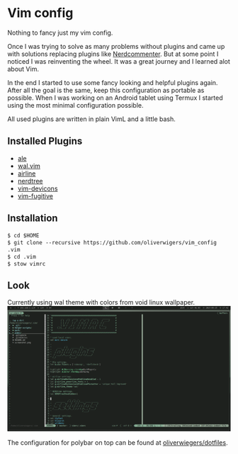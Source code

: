 # Vim config

Nothing to fancy just my vim config.

Once I was trying to solve as many problems without plugins and came up with 
solutions replacing plugins like
[Nerdcommenter](https://github.com/scrooloose/nerdcommenter). But at some point
I noticed I was reinventing the wheel. It was a great journey and I learned alot
about Vim. 

In the end I started to use some fancy looking and helpful plugins again. After
all the goal is the same, keep this configuration as portable as possible. When
I was working on an Android tablet using Termux I started using the most minimal
configuration possible.

All used plugins are written in plain VimL and a little bash.

## Installed Plugins
- [ale](https://github.com/w0rp/ale.git)
- [wal.vim](https://github.com/dylanaraps/wal.vim)
- [airline](https://github.com/vim-airline/vim-airline)
- [nerdtree](https://github.com/scrooloose/nerdtree.git)
- [vim-devicons](https://github.com/ryanoasis/vim-devicons.git)
- [vim-fugitive](https://github.com/tpope/vim-fugitive.git)


## Installation

```
$ cd $HOME
$ git clone --recursive https://github.com/oliverwigers/vim_config .vim
$ cd .vim
$ stow vimrc
```

## Look

Currently using wal theme with colors from void linux wallpaper.
![Vim](screenshot.png "Vim screenshot")

The configuration for polybar on top can be found at
[oliverwiegers/dotfiles](https://github.com/oliverwiegers/dotfiles).
